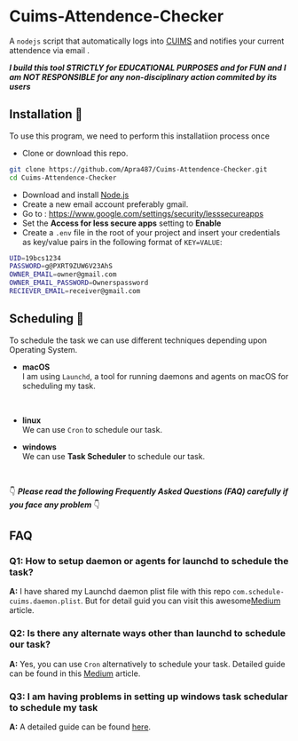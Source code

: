 # Cuims-Attendence-Checker
A ```nodejs``` script that automatically logs into [CUIMS](https://uims.cuchd.in/uims/) and notifies your current attendence via email .

_**I build this tool STRICTLY for EDUCATIONAL PURPOSES and for FUN and I am NOT RESPONSIBLE for any non-disciplinary action commited by its users**_

## Installation 🚀

To use this program, we need to perform this installatiion process once

-   Clone or download this repo.

```bash
git clone https://github.com/Apra487/Cuims-Attendence-Checker.git
cd Cuims-Attendence-Checker
```
-   Download and install [Node.js](https://nodejs.org/en/)
-   Create a new email account preferably gmail.
-   Go to : https://www.google.com/settings/security/lesssecureapps
-   Set the **Access for less secure apps** setting to **Enable**
-   Create a `.env` file in the root of your project and insert your credentials as key/value pairs in the following format of `KEY=VALUE`:

```sh
UID=19bcs1234
PASSWORD=g@PXRT9ZUW6V23AhS
OWNER_EMAIL=owner@gmail.com
OWNER_EMAIL_PASSWORD=Ownerspassword
RECIEVER_EMAIL=receiver@gmail.com
```
## Scheduling 🚀

To schedule the task we can use different techniques depending upon Operating System.<br>

* **macOS** <br>
 I am using ```Launchd```, a tool for running daemons and agents on macOS for scheduling my task.
 <br>
 
* **linux**<br>
We can use ```Cron``` to schedule our task.

* **windows**<br>
We can use **Task Scheduler** to schedule our task.

<br>

👇 **_Please read the following Frequently Asked Questions (FAQ) carefully if you face any problem_** 👇
## FAQ

### Q1: How to setup daemon or agents for launchd to schedule the task?
**A:** I have shared my Launchd daemon plist file with this repo ```com.schedule-cuims.daemon.plist```. But for detail guid you can visit this awesome[Medium](https://medium.com/better-programming/schedule-node-js-scripts-on-your-mac-with-launchd-a7fca82fbf02) article.

### Q2: Is there any alternate ways other than launchd to schedule our task?
**A:** Yes, you can use ```Cron``` alternatively to schedule your task. Detailed guide can be found in this [Medium](https://medium.com/@gattermeier/cronjobs-for-your-node-js-apps-on-macos-20d129b42c0e) article.

### Q3: I am having problems in setting up windows task schedular to schedule my task
**A:** A detailed guide can be found [here](https://joshuatz.com/posts/2020/using-windows-task-scheduler-to-automate-nodejs-scripts/).











